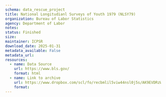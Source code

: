 ```yaml
---
schema: data_rescue_project 
title: National Longitudianl Surveys of Youth 1979 (NLSY79)
organization: Bureau of Labor Statistics
agency: Department of Labor
notes: 
status: Finished
size: 
maintainer: ICPSR
download_date: 2025-01-31
metadata_available: False
metadata_url: 
resources:
  - name: Data Source
    url: https://www.bls.gov/
    format: html
  - name: Link to archive
    url: https://www.dropbox.com/scl/fo/recbmlil5viw44nsl0j5s/AK9EVDRzW_NvMbwgnLEM0Lg?rlkey=pcjg6lvbxw3ab5mqe378mqdoi&dl=0
    format: 
---
```

